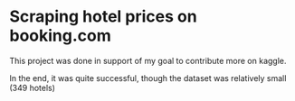 # Scraping hotel prices on booking.com
This project was done in support of my goal to contribute more on kaggle. 

In the end, it was quite successful, though the dataset was relatively small (349 hotels)


